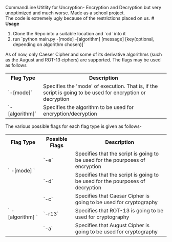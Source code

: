 CommandLine Utitlity for Uncryption- Encryption and Decryption but very unoptimized and much worse.
Made as a school project. <br> The code is extremely ugly because of the restrictions placed on us.
#<br><h><b>Usage</b></h><br>
<ol>
  <li>Clone the Repo into a suitable location and `cd` into it</li>
  <li>run `python main.py -[mode] -[algorithm] [message] [key(optional, depending on algorithm chosen)]`</li>
</ol>
As of now, only Caeser Cipher and some of its derivative algorithms (such as the August and ROT-13 ciphers) are supported.
The flags may be used as follows
<table>
  <tr>
    <th>Flag Type</th>
    <th>Description</th>
  </tr>
  <tr>
    <td> `-[mode]` </td>
    <td>Specifies the 'mode' of execution. That is, if the script is going to be used for encryption or decryption</td>
  </tr>
  <tr>
    <td>`-[algorithm]`</td>
    <td>Specifies the algorithm to be used for encryption/decryption</td>
  </tr>  
</table>
The various possible flags for each flag type is given as follows-
<table>
  <tr> 
   <th>Flag Type</th>
   <th>Possible Flags</th>
   <th>Description</th>
  </tr>
  <tr>
    <td rowspan="2">` -[mode] `</td>
    <td>`-e`</td>
    <td>Specifies that the script is going to be used for the pourposes of encryption</td>
  </tr>
  <tr>
    <td>`-d`</td>
    <td>Specifies that the script is going to be used for the pourposes of decryption</td>
  </tr>
  <tr>
    <td rowspan="3">` -[algorithm] `</td>
    <td>`-c`</td>
    <td>Specifies that Caesar Cipher is going to be used for cryptography</td>
  </tr>
  <tr>
    <td>`-r13`</td>
    <td>Specifies that ROT-13 is going to be used for cryptography</td>
  </tr>
  
  <tr>
    <td>`-a`</td>
    <td>Specifies that August Cipher is going to be used for cryptography</td>
  </tr>
</table>

